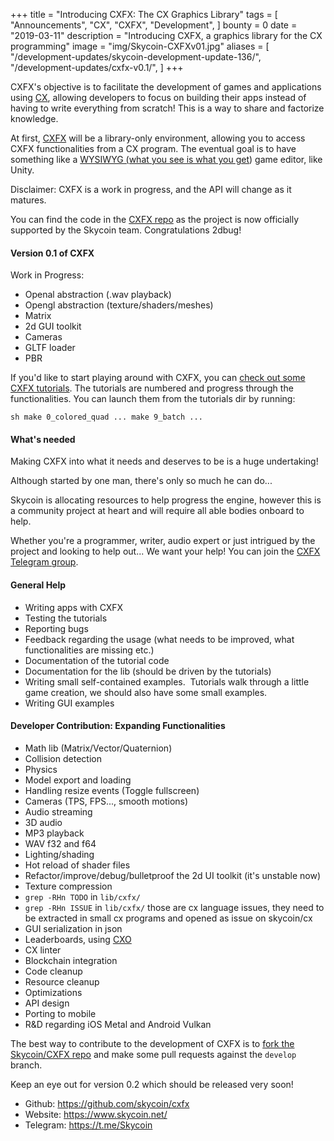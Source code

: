 +++
title = "Introducing CXFX: The CX Graphics Library"
tags = [
	"Announcements",
	"CX",
	"CXFX",
	"Development",
]
bounty = 0
date = "2019-03-11"
description = "Introducing CXFX, a graphics library for the CX programming"
image = "img/Skycoin-CXFXv01.jpg"
aliases = [
	"/development-updates/skycoin-development-update-136/",
	"/development-updates/cxfx-v0.1/",
]
+++

CXFX's objective is to facilitate the development of games and applications using [CX](https://github.com/skycoin/cx),
allowing developers to focus on building their apps instead of having to write everything from scratch! This is a way to share and factorize knowledge.

At first, [CXFX](https://github.com/skycoin/cxfx) will be a library-only environment,
allowing you to access CXFX functionalities from a CX program.
The eventual goal is to have something like a [WYSIWYG (what you see is what you get](https://en.wikipedia.org/wiki/WYSIWYG)) game editor, like Unity.

Disclaimer: CXFX is a work in progress, and the API will change as it matures.

You can find the code in the [CXFX repo](https://github.com/skycoin/cxfx) as the project is now officially supported by the Skycoin team. Congratulations 2dbug!

#### Version 0.1 of CXFX

Work in Progress:

- Openal abstraction (.wav playback)
- Opengl abstraction (texture/shaders/meshes)
- Matrix
- 2d GUI toolkit
- Cameras
- GLTF loader
- PBR

If you'd like to start playing around with CXFX, you can [check out some CXFX tutorials](https://github.com/skycoin/cxfx#tutorials-).
The tutorials are numbered and progress through the functionalities. You can launch them from the tutorials dir by running:

`sh
make 0_colored_quad ... make 9_batch ...
`

#### What's needed

Making CXFX into what it needs and deserves to be is a huge undertaking!

Although started by one man, there's only so much he can do...

Skycoin is allocating resources to help progress the engine, however this is a community project at heart and will require all able bodies onboard to help.

Whether you're a programmer, writer, audio expert or just intrigued by the project and looking to help out... We want your help! You can join the [CXFX Telegram group](https://t.me/Skycxfx).

#### General Help

- Writing apps with CXFX
- Testing the tutorials
- Reporting bugs
- Feedback regarding the usage (what needs to be improved, what functionalities are missing etc.)
- Documentation of the tutorial code
- Documentation for the lib (should be driven by the tutorials)
- Writing small self-contained examples.  Tutorials walk through a little game creation, we should also have some small examples.
- Writing GUI examples

#### Developer Contribution: Expanding Functionalities

- Math lib (Matrix/Vector/Quaternion)
- Collision detection
- Physics
- Model export and loading
- Handling resize events (Toggle fullscreen)
- Cameras (TPS, FPS..., smooth motions)
- Audio streaming
- 3D audio
- MP3 playback
- WAV f32 and f64
- Lighting/shading
- Hot reload of shader files
- Refactor/improve/debug/bulletproof the 2d UI toolkit (it's unstable now)
- Texture compression
- `grep -RHn TODO` in `lib/cxfx/`
- `grep -RHn ISSUE` in `lib/cxfx/` those are cx language issues, they need to be extracted in small cx programs and opened as issue on skycoin/cx
- GUI serialization in json
- Leaderboards, using [CXO](https://github.com/skycoin/cxo)
- CX linter
- Blockchain integration
- Code cleanup
- Resource cleanup
- Optimizations
- API design
- Porting to mobile
- R&D regarding iOS Metal and Android Vulkan

The best way to contribute to the development of CXFX is to [fork the Skycoin/CXFX repo](https://github.com/skycoin/cxfx) and make some pull requests against the `develop` branch.

Keep an eye out for version 0.2 which should be released very soon!

* Github: <https://github.com/skycoin/cxfx>
* Website: <https://www.skycoin.net/>
* Telegram: <https://t.me/Skycoin>
